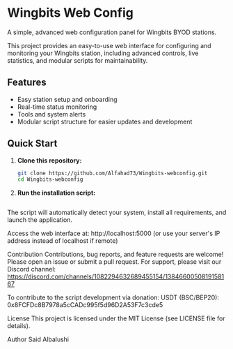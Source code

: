 # Wingbits Web Config

A simple, advanced web configuration panel for Wingbits BYOD stations.

This project provides an easy-to-use web interface for configuring and monitoring your Wingbits station, including advanced controls, live statistics, and modular scripts for maintainability.

## Features

- Easy station setup and onboarding
- Real-time status monitoring
- Tools and system alerts
- Modular script structure for easier updates and development

## Quick Start

1. **Clone this repository:**
   ```bash
   git clone https://github.com/Alfahad73/Wingbits-webconfig.git
   cd Wingbits-webconfig

2. **Run the installation script:**
   ```bash install.sh
   
The script will automatically detect your system, install all requirements, and launch the application.

Access the web interface at: http://localhost:5000
(or use your server's IP address instead of localhost if remote)

Contribution
Contributions, bug reports, and feature requests are welcome!
Please open an issue or submit a pull request.
For support, please visit our Discord channel:
https://discord.com/channels/1082294632689455154/1384660050819158167

To contribute to the script development via donation:
USDT (BSC/BEP20): 0x8FCFDc8B7978a5cCADc995f5d96D2A53F7c3cde5


License
This project is licensed under the MIT License (see LICENSE file for details).

Author
Said Albalushi
